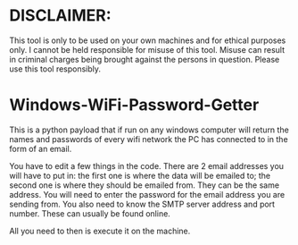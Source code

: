 # DISCLAIMER: 

This tool is only to be used on your own machines and for ethical purposes only. I cannot be held responsible for misuse of this tool. Misuse can result in criminal charges being brought against the persons in question. Please use this tool responsibly.

# Windows-WiFi-Password-Getter

This is a python payload that if run on any windows computer will return the names and passwords of every wifi network the PC has connected to in the form of an email. 

You have to edit a few things in the code. There are 2 email addresses you will have to put in: the first one is where the data will be emailed to; the second one is where they should be emailed from. They can be the same address. You will need to enter the password for the email address you are sending from. You also need to know the SMTP server address and port number. These can usually be found online.

All you need to then is execute it on the machine.
